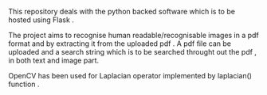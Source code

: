 This repository deals with the python backed software which is to be hosted using Flask .

The project aims to recognise human readable/recognisable images in a pdf format and by extracting it from the uploaded pdf . A pdf file can be 
uploaded and a search string which is to be searched throught out the pdf , in both text and image part.


OpenCV has been used for Laplacian operator implemented by laplacian() function . 
